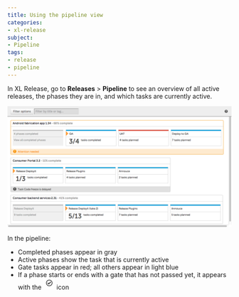 ```yaml
---
title: Using the pipeline view
categories:
- xl-release
subject:
- Pipeline
tags:
- release
- pipeline
---
```


In XL Release, go to **Releases** > **Pipeline** to see an overview of all active releases, the phases they are in, and which tasks are currently active.

![Pipeline](../images/pipeline.png)

In the pipeline:

* Completed phases appear in gray
* Active phases show the task that is currently active
* Gate tasks appear in red; all others appear in light blue
* If a phase starts or ends with a gate that has not passed yet, it appears with the ![Gate icon](../images/gate-icon.png) icon
